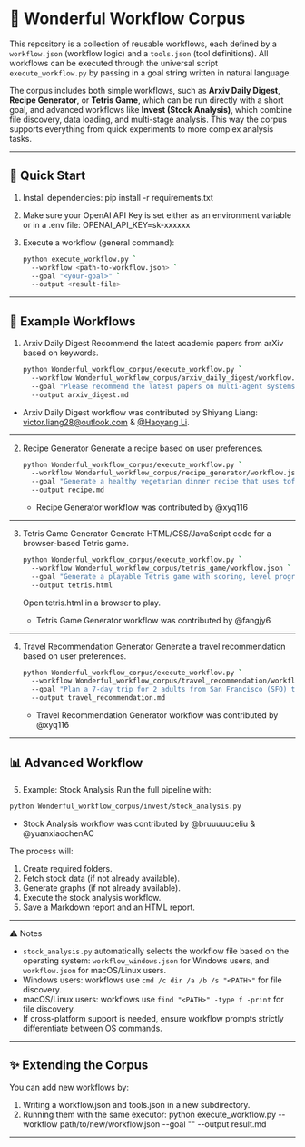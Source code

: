 🌟 Wonderful Workflow Corpus
============================

This repository is a collection of reusable workflows, each defined by a `workflow.json` (workflow logic) and a `tools.json` (tool definitions). All workflows can be executed through the universal script `execute_workflow.py` by passing in a goal string written in natural language.

The corpus includes both simple workflows, such as **Arxiv Daily Digest**, **Recipe Generator**, or **Tetris Game**, which can be run directly with a short goal, and advanced workflows like **Invest (Stock Analysis)**, which combine file discovery, data loading, and multi-stage analysis. This way the corpus supports everything from quick experiments to more complex analysis tasks.  

------------------------------------------------------------

🚀 Quick Start
--------------

1. Install dependencies:
   pip install -r requirements.txt

2. Make sure your OpenAI API Key is set either as an environment variable or in a .env file:
   OPENAI_API_KEY=sk-xxxxxx

3. Execute a workflow (general command):
   ```bash
   python execute_workflow.py `
     --workflow <path-to-workflow.json> `
     --goal "<your-goal>" `
     --output <result-file>
   ```

------------------------------------------------------------

📂 Example Workflows
--------------------

1. Arxiv Daily Digest
   Recommend the latest academic papers from arXiv based on keywords.

   ```bash
   python Wonderful_workflow_corpus/execute_workflow.py `
     --workflow Wonderful_workflow_corpus/arxiv_daily_digest/workflow.json `
     --goal "Please recommend the latest papers on multi-agent systems in natural language processing. Summarize each paper in 3 sentences and provide direct arXiv links." `
     --output arxiv_digest.md
   ```

- Arxiv Daily Digest workflow was contributed by Shiyang Liang: victor.liang28@outlook.com & [@Haoyang Li](https://github.com/Oxygennnnn).

------------------------------------------------------------

2. Recipe Generator
   Generate a recipe based on user preferences.

   ```bash
   python Wonderful_workflow_corpus/execute_workflow.py `
     --workflow Wonderful_workflow_corpus/recipe_generator/workflow.json `
     --goal "Generate a healthy vegetarian dinner recipe that uses tofu, broccoli, and garlic. Include step-by-step instructions and estimated cooking time." `
     --output recipe.md
   ```

   - Recipe Generator workflow was contributed by @xyq116

------------------------------------------------------------

3. Tetris Game Generator
   Generate HTML/CSS/JavaScript code for a browser-based Tetris game.

   ```bash
   python Wonderful_workflow_corpus/execute_workflow.py `
     --workflow Wonderful_workflow_corpus/tetris_game/workflow.json `
     --goal "Generate a playable Tetris game with scoring, level progression, and keyboard controls. The game should run in any modern browser." `
     --output tetris.html
   ```

   Open tetris.html in a browser to play.
   - Tetris Game Generator workflow was contributed by @fangjy6 

------------------------------------------------------------

4. Travel Recommendation Generator
   Generate a travel recommendation based on user preferences.

   ```bash
   python Wonderful_workflow_corpus/execute_workflow.py `
     --workflow Wonderful_workflow_corpus/travel_recommendation/workflow.json `
     --goal "Plan a 7-day trip for 2 adults from San Francisco (SFO) to Tokyo on 2025-10-12 to 2025-10-18 with a total budget of USD 3,200. Prefer a 4-star hotel in Shinjuku or Shibuya with breakfast, fast Wi-Fi, and a gym (≤220 USD/night). Round-trip flights; local metro + walking (Suica). Dining: ramen, sushi, izakaya (mid-range). Interests: culture, contemporary art, historic neighborhoods, light outdoor; medium comfort; no group tours." `
     --output travel_recommendation.md
   ```
   
   - Travel Recommendation Generator workflow was contributed by @xyq116

------------------------------------------------------------

📊 Advanced Workflow
--------------------

5. Example: Stock Analysis
Run the full pipeline with:

```bash
python Wonderful_workflow_corpus/invest/stock_analysis.py
```
- Stock Analysis workflow was contributed by @bruuuuuceliu & @yuanxiaochenAC

The process will:

1. Create required folders.
2. Fetch stock data (if not already available).
3. Generate graphs (if not already available).
4. Execute the stock analysis workflow.
5. Save a Markdown report and an HTML report.

------------------------------------------------------------

⚠️ Notes
- `stock_analysis.py` automatically selects the workflow file based on the operating system: `workflow_windows.json` for Windows users, and `workflow.json` for macOS/Linux users.
- Windows users: workflows use `cmd /c dir /a /b /s "<PATH>"` for file discovery.
- macOS/Linux users: workflows use `find "<PATH>" -type f -print` for file discovery.
- If cross-platform support is needed, ensure workflow prompts strictly differentiate between OS commands.

------------------------------------------------------------

✨ Extending the Corpus
-----------------------

You can add new workflows by:
1. Writing a workflow.json and tools.json in a new subdirectory.
2. Running them with the same executor:
   python execute_workflow.py --workflow path/to/new/workflow.json --goal "<goal>" --output result.md

------------------------------------------------------------
